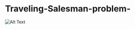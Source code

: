 # Traveling-Salesman-problem-
![Alt Text](https://upload.wikimedia.org/wikipedia/commons/2/2b/Bruteforce.gif)
